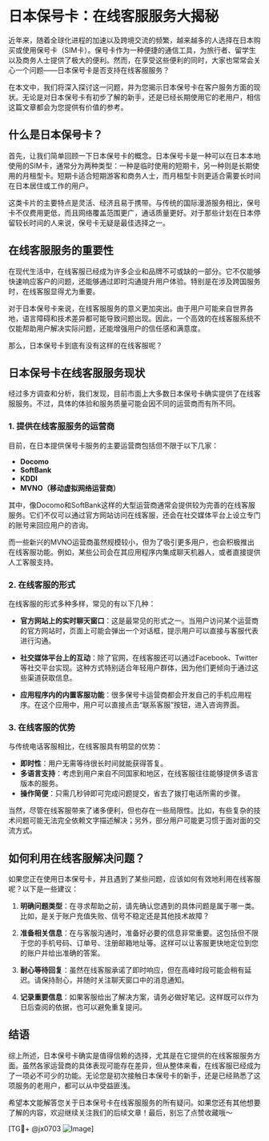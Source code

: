 # 日本保号卡：在线客服服务大揭秘

近年来，随着全球化进程的加速以及跨境交流的频繁，越来越多的人选择在日本购买或使用保号卡（SIM卡）。保号卡作为一种便捷的通信工具，为旅行者、留学生以及商务人士提供了极大的便利。然而，在享受这些便利的同时，大家也常常会关心一个问题——日本保号卡是否支持在线客服服务？

在本文中，我们将深入探讨这一问题，并为您揭示日本保号卡在客户服务方面的现状。无论是对日本保号卡有初步了解的新手，还是已经长期使用它的老用户，相信这篇文章都会为您提供有价值的参考。

## 什么是日本保号卡？

首先，让我们简单回顾一下日本保号卡的概念。日本保号卡是一种可以在日本本地使用的SIM卡，通常分为两种类型：一种是临时使用的短期卡，另一种则是长期使用的月租型卡。短期卡适合短期游客和商务人士，而月租型卡则更适合需要长时间在日本居住或工作的用户。

这类卡片的主要特点是灵活、经济且易于携带。与传统的国际漫游服务相比，保号卡不仅费用更低，而且网络覆盖范围更广，通话质量更好。对于那些计划在日本停留较长时间的人来说，保号卡无疑是最佳选择之一。

## 在线客服服务的重要性

在现代生活中，在线客服已经成为许多企业和品牌不可或缺的一部分。它不仅能够快速响应客户的问题，还能够通过即时沟通提升用户体验。特别是在涉及跨国服务时，在线客服显得尤为重要。

对于日本保号卡来说，在线客服服务的意义更加突出。由于用户可能来自世界各地，语言障碍和技术差异都可能导致问题出现。因此，一个高效的在线客服系统不仅能帮助用户解决实际问题，还能增强用户的信任感和满意度。

那么，日本保号卡到底有没有这样的在线客服呢？

## 日本保号卡在线客服服务现状

经过多方调查和分析，我们发现，目前市面上大多数日本保号卡确实提供了在线客服服务。不过，具体的体验和服务质量可能会因不同的运营商而有所不同。

### 1. 提供在线客服服务的运营商

目前，在日本提供保号卡服务的主要运营商包括但不限于以下几家：

- **Docomo**
- **SoftBank**
- **KDDI**
- **MVNO（移动虚拟网络运营商）**

其中，像Docomo和SoftBank这样的大型运营商通常会提供较为完善的在线客服服务。它们不仅可以通过官方网站访问在线客服，还会在社交媒体平台上设立专门的账号来回应用户的咨询。

而一些新兴的MVNO运营商虽然规模较小，但为了吸引更多用户，也会积极推出在线客服功能。例如，某些公司会在其应用程序内集成聊天机器人，或者直接提供人工客服支持。

### 2. 在线客服的形式

在线客服的形式多种多样，常见的有以下几种：

- **官方网站上的实时聊天窗口**：这是最常见的形式之一。当用户访问某个运营商的官方网站时，页面上可能会弹出一个对话框，提示用户可以直接与客服代表进行沟通。
  
- **社交媒体平台上的互动**：除了官网，在线客服还可以通过Facebook、Twitter等社交平台实现。这种方式特别适合年轻用户群体，因为他们更倾向于通过这些渠道获取信息。

- **应用程序内的内置客服功能**：很多保号卡运营商都会开发自己的手机应用程序。在这个应用中，用户可以直接点击“联系客服”按钮，进入咨询界面。

### 3. 在线客服的优势

与传统电话客服相比，在线客服具有明显的优势：

- **即时性**：用户无需等待很长时间就能获得答复。
- **多语言支持**：考虑到用户来自不同国家和地区，在线客服往往能够提供多语言版本的服务。
- **操作简便**：只需几秒钟即可完成问题提交，省去了拨打电话所需的步骤。

当然，尽管在线客服带来了诸多便利，但也存在一些局限性。比如，有些复杂的技术问题可能无法完全依赖文字描述解决；另外，部分用户可能更习惯于面对面的交流方式。

## 如何利用在线客服解决问题？

如果您正在使用日本保号卡，并且遇到了某些问题，应该如何有效地利用在线客服呢？以下是一些建议：

1. **明确问题类型**：在寻求帮助之前，请先确认您遇到的具体问题是属于哪一类。比如，是关于账户充值失败、信号不稳定还是其他技术故障？

2. **准备相关信息**：在与客服沟通时，准备好必要的信息非常重要。这包括但不限于您的手机号码、订单号、注册邮箱地址等。这样可以让客服更快地定位到您的账户并给出准确的答案。

3. **耐心等待回复**：虽然在线客服承诺了即时响应，但在高峰时段可能会稍有延迟。请保持耐心，并随时关注聊天窗口中的消息通知。

4. **记录重要信息**：如果客服给出了解决方案，请务必做好笔记。这样既可以作为日后查阅的依据，也可以避免重复提问。

## 结语

综上所述，日本保号卡确实是值得信赖的选择，尤其是在它提供的在线客服服务方面。虽然各家运营商的具体表现可能存在差异，但从整体来看，在线客服已经成为了一项必不可少的功能。无论您是初次接触日本保号卡的新手，还是已经熟悉了这项服务的老用户，都可以从中受益匪浅。

希望本文能解答您关于日本保号卡在线客服服务的所有疑问。如果您还有其他想要了解的内容，欢迎继续关注我们的后续文章！最后，别忘了点赞收藏哦～

[TG💪+ @jx0703 ![Image](https://github.com/user-attachments/assets/dbca1d08-cadb-493c-b0ec-ad6f7a83f270)]